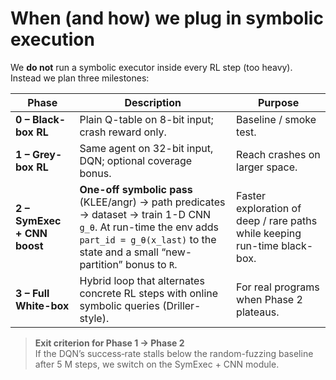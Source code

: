 # When (and how) we plug in symbolic execution

We **do not** run a symbolic executor inside every RL step (too heavy).  
Instead we plan three milestones:

| Phase | Description | Purpose |
|-------|-------------|---------|
| **0 – Black-box RL** | Plain Q-table on 8-bit input; crash reward only. | Baseline / smoke test. |
| **1 – Grey-box RL** | Same agent on 32-bit input, DQN; optional coverage bonus. | Reach crashes on larger space. |
| **2 – SymExec + CNN boost** | **One-off symbolic pass** (KLEE/angr) → path predicates → dataset → train 1-D CNN `g_θ`. At run-time the env adds `part_id = g_θ(x_last)` to the state and a small “new-partition” bonus to `R`. | Faster exploration of deep / rare paths while keeping run-time black-box. |
| **3 – Full White-box** | Hybrid loop that alternates concrete RL steps with online symbolic queries (Driller-style). | For real programs when Phase 2 plateaus. |

> **Exit criterion for Phase 1 → Phase 2**  
> If the DQN’s success‐rate stalls below the random-fuzzing baseline after 5 M steps, we switch on the SymExec + CNN module.

